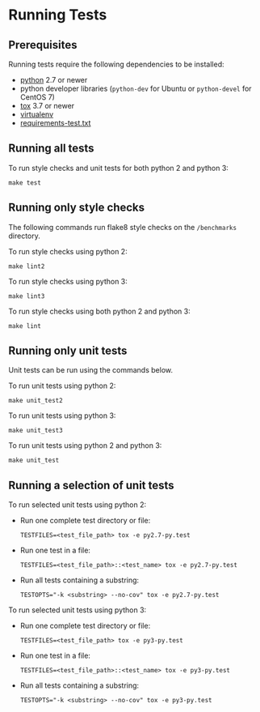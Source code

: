 # Running Tests

## Prerequisites

Running tests require the following dependencies to be installed:
* [python](https://www.python.org/downloads/) 2.7 or newer
* python developer libraries (`python-dev` for Ubuntu or `python-devel` for CentOS 7)
* [tox](https://tox.readthedocs.io/en/latest/install.html) 3.7 or newer
* [virtualenv](https://virtualenv.pypa.io)
* [requirements-test.txt](../requirements-test.txt)

## Running all tests

To run style checks and unit tests for both python 2 and python 3:

```
make test
```

## Running only style checks

The following commands run flake8 style checks on the `/benchmarks` directory.

To run style checks using python 2:
```
make lint2
```

To run style checks using python 3:
```
make lint3
```

To run style checks using both python 2 and python 3:
```
make lint
```

## Running only unit tests

Unit tests can be run using the commands below.

To run unit tests using python 2:
```
make unit_test2
```

To run unit tests using python 3:
```
make unit_test3
```

To run unit tests using python 2 and python 3:
```
make unit_test
```

## Running a selection of unit tests

To run selected unit tests using python 2:

- Run one complete test directory or file:
  ```
  TESTFILES=<test_file_path> tox -e py2.7-py.test
  ```
- Run one test in a file:
  ```
  TESTFILES=<test_file_path>::<test_name> tox -e py2.7-py.test
  ```
- Run all tests containing a substring:
  ```
  TESTOPTS="-k <substring> --no-cov" tox -e py2.7-py.test
  ```

To run selected unit tests using python 3:

- Run one complete test directory or file:
  ```
  TESTFILES=<test_file_path> tox -e py3-py.test
  ```
- Run one test in a file:
  ```
  TESTFILES=<test_file_path>::<test_name> tox -e py3-py.test
  ```
- Run all tests containing a substring:
  ```
  TESTOPTS="-k <substring> --no-cov" tox -e py3-py.test
  ```
